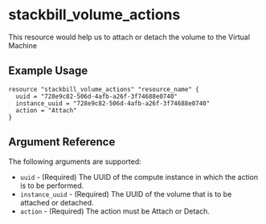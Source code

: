 # stackbill_volume_actions

This resource would help us to attach or detach the volume to the Virtual Machine

## Example Usage

```
resource "stackbill_volume_actions" "resource_name" {
  uuid = "728e9c82-506d-4afb-a26f-3f74688e0740"
  instance_uuid = "728e9c82-506d-4afb-a26f-3f74688e0740"
  action = "Attach"
}
```

## Argument Reference

The following arguments are supported:

- `uuid` - (Required) The UUID of the compute instance in which the action is to be performed.
- `instance_uuid` - (Required) The UUID of the volume that is to be attached or detached.
- `action` - (Required) The action must be Attach or Detach.
